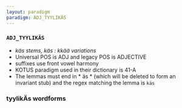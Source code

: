 ```yaml
---
layout: paradigm
paradigm: ADJ_TYYLIKÄS
---
```

### ` ADJ_TYYLIKÄS `

* _käs stems, käs : kkää variations_
* Universal POS is ADJ and legacy POS is ADJECTIVE
* suffixes use front vowel harmony
* KOTUS paradigm used in their dictionary is 41-A
* The lemmas must end in * äs * (which will be deleted to form an invariant stub) and the regex matching the lemma is ` käs `

### tyylikÄs wordforms


